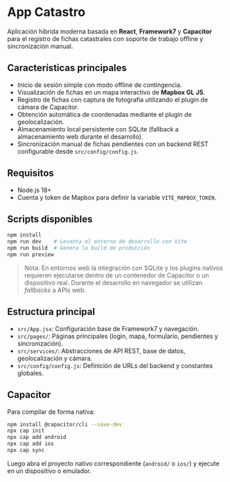 # App Catastro

Aplicación híbrida moderna basada en **React**, **Framework7** y **Capacitor** para el registro de fichas catastrales con soporte de trabajo offline y sincronización manual.

## Características principales

- Inicio de sesión simple con modo offline de contingencia.
- Visualización de fichas en un mapa interactivo de **Mapbox GL JS**.
- Registro de fichas con captura de fotografía utilizando el plugin de cámara de Capacitor.
- Obtención automática de coordenadas mediante el plugin de geolocalización.
- Almacenamiento local persistente con SQLite (fallback a almacenamiento web durante el desarrollo).
- Sincronización manual de fichas pendientes con un backend REST configurable desde `src/config/config.js`.

## Requisitos

- Node.js 18+
- Cuenta y token de Mapbox para definir la variable `VITE_MAPBOX_TOKEN`.

## Scripts disponibles

```bash
npm install
npm run dev    # Levanta el entorno de desarrollo con Vite
npm run build  # Genera la build de producción
npm run preview
```

> Nota: En entornos web la integración con SQLite y los plugins nativos requieren ejecutarse dentro de un contenedor de Capacitor o un dispositivo real. Durante el desarrollo en navegador se utilizan *fallbacks* a APIs web.

## Estructura principal

- `src/App.jsx`: Configuración base de Framework7 y navegación.
- `src/pages/`: Páginas principales (login, mapa, formulario, pendientes y sincronización).
- `src/services/`: Abstracciones de API REST, base de datos, geolocalización y cámara.
- `src/config/config.js`: Definición de URLs del backend y constantes globales.

## Capacitor

Para compilar de forma nativa:

```bash
npm install @capacitor/cli --save-dev
npx cap init
npx cap add android
npx cap add ios
npx cap sync
```

Luego abra el proyecto nativo correspondiente (`android/` o `ios/`) y ejecute en un dispositivo o emulador.
